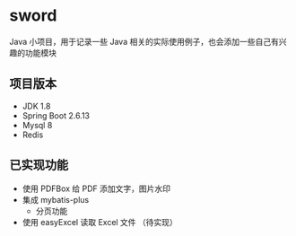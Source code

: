 # sword
Java 小项目，用于记录一些 Java 相关的实际使用例子，也会添加一些自己有兴趣的功能模块

## 项目版本
- JDK 1.8
- Spring Boot 2.6.13
- Mysql 8
- Redis 

##  已实现功能
- 使用 PDFBox 给 PDF 添加文字，图片水印
- 集成 mybatis-plus
  - 分页功能
- 使用 easyExcel 读取 Excel 文件 （待实现）